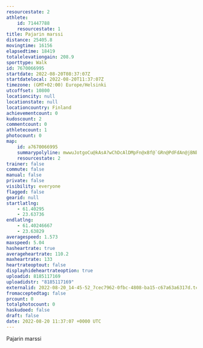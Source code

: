 ```yaml
---
resourcestate: 2
athlete:
    id: 71447788
    resourcestate: 1
title: Pajarin marssi
distance: 25405.8
movingtime: 16156
elapsedtime: 18419
totalelevationgain: 208.9
sporttype: Walk
id: 7670066995
startdate: 2022-08-20T08:37:07Z
startdatelocal: 2022-08-20T11:37:07Z
timezone: (GMT+02:00) Europe/Helsinki
utcoffset: 10800
locationcity: null
locationstate: null
locationcountry: Finland
achievementcount: 0
kudoscount: 2
commentcount: 0
athletecount: 1
photocount: 0
map:
    id: a7670066995
    summarypolyline: mwwuJotgoCu@kAsA?wChDcAlDMpFn@xBf@`GRn@PdFdAn@jBNbFfClBnBxQxIrKtHtB~DVfDk@`HUnPeBjQ`A~I~C~D~ArCtApAn@pDIpQNjEz@dLp@tDi@jHrAlJRvFe@zE?hCmAtCPf@`AkCjAx@Cm@hAvBhAp@wEkE_EjKw@`DeB`BgG|TqCpTQbCkB`CoAlE_@zCcClEkC|AAX_AJaFfCqCjBmE\_C`BgCf@y@fCwE|H]vA}@zKNpEdBjMVpF[`DgA|CaCbC}APuA}@oAwDa@a@yDDw@t@k@nBq@bAaBVuBzAcB`EgBfHqAlDwCbLcC|NqBzGyA~GyApJeA~CgJ`Ow@lCy@nG{@pAcAl@wArDc@hFNxGsAlI?tDNbAMlBYv@g@JmAw@yGQiEeDyNiHkE{HaEsC}CcGsCoJ{C}BkAWwAFMbBIONOSa@wEcEgL_QyHwFmGcC]_Am@Wu@eA_Cm@_BoByAg@w@iAe@O}@qBwAs@yC@aCn@qIw@uEZ}DnAqD|BoDd@eF[Sx@JdBJYKcAO_@g@MiBz@oBxEu@dAEg@e@`@uAhCkBl@wBa@mEmEoA{BiFcGi@iAaEuDiAmBgEaDY}@yA_BiHqM{AgHiDu_@@a\^sA^QpCwFzBqCl@oAIYxA_B^_AbFqFpEkB|BoDZ_BdAgCxBaM~@eBrCmL`DaI@eAd@gBf@k@rB_FzCsDh@P|@~ApABrAw@~BeE~AbPvAvHThEh@hBbLtRp@d@rBH~@hApBbDhEv@jB]pBiBbDd@`FnHx@~@l@IC\IMt@u@lEkC`AwAvAiFpBcMbDeKnBgJ~@oCvDqXrCsGlBdBI{CN_Bf@cBdDsG~DaFZiAzAqBvBwAh@mAvC_PNgCrAsHbDsE\mBDoBUaDWk@]Cc@uA{AuB{D}CaBSwC_BmGw@}HoM}@oCfDoIzBeO`@sAn@`AnAdEzAKtAeBr@oBh@yCnAmVl@oELiFlAmF~GqLxEaGvBkAzIsAz@mG^a@ZgBxB{EfCmEjBqH`C{G~@sAJaAhAGb@c@jAiEbCaEj@[Jm@x@kA`BaBhAE|@gAJg@^G`AoAh@GDg@?TPB\e@hAExB}@pA_Af@F`AtBrAFgC|H_A|Ao@nEHr@`A`BhBzA|CxEb@|A^pFr@~El@zBb@V~A}@fIMGbDJ|BJD?pHb@rEGvCnO~BpDpAvIfFX_Cs@{Iq@oE]w@FcCp@gCfCkCxA_@|A|@x@k@TqCa@?
    resourcestate: 2
trainer: false
commute: false
manual: false
private: false
visibility: everyone
flagged: false
gearid: null
startlatlng:
    - 61.40295
    - 23.63736
endlatlng:
    - 61.40246667
    - 23.63829
averagespeed: 1.573
maxspeed: 5.04
hasheartrate: true
averageheartrate: 110.2
maxheartrate: 133
heartrateoptout: false
displayhideheartrateoption: true
uploadid: 8185117169
uploadidstr: "8185117169"
externalid: 2022-08-20_14-45-52_7cec7962-0fbc-4808-ba15-c67a63a6317d.tcx
fromacceptedtag: false
prcount: 0
totalphotocount: 0
haskudoed: false
draft: false
date: 2022-08-20 11:37:07 +0000 UTC
---
```

Pajarin marssi